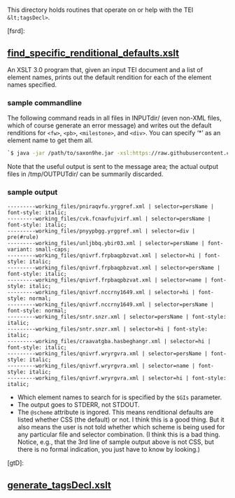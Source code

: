 # <tagsDecl>

This directory holds routines that operate on or help with the TEI
`&lt;tagsDecl>`.

[fsrd]:
## [find_specific_renditional_defaults.xslt](./find_specific_renditional_defaults.xslt)

An XSLT 3.0 program that, given an input TEI document and a list of element names, prints out the default rendition
for each of the element names specified.

### sample commandline

The following command reads in all files in INPUTdir/ (even non-XML files, which of course generate an error message)
and writes out the default renditions for `<fw>`, `<pb>`, `<milestone>`, and `<div>`. You can specify ‘*’ as an element name to get them all.
```bash
`$ java -jar /path/to/saxon9he.jar -xsl:https://raw.githubusercontent.com/NEU-DSG/wwp-public-code-share/master/tagsDecl/find_specific_renditional_defaults.xslt -s:INPUTdir/ -o:/tmp/OUTPUTdir/ '?GIs=("fw","pb","milestone","div")'`
```
Note that the useful output is sent to the message area; the actual output files in /tmp/OUTPUTdir/ can be summarily discarded.

### sample output

```
---------working_files/pniraqvfu.yrggref.xml | selector=persName | font-style: italic; 
---------working_files/cvk.fcnavfujvirf.xml | selector=persName | font-style: italic; 
---------working_files/pnyypbgg.yrggref.xml | selector=div | pre(#rule) 
---------working_files/unljbbq.ybir03.xml | selector=persName | font-variant: small-caps; 
---------working_files/qnivrf.frpbaqpbzvat.xml | selector=hi | font-style: italic; 
---------working_files/qnivrf.frpbaqpbzvat.xml | selector=persName | font-style: italic; 
---------working_files/qnivrf.frpbaqpbzvat.xml | selector=name | font-style: italic; 
---------working_files/qnivrf.nccrny1649.xml | selector=hi | font-style: normal; 
---------working_files/qnivrf.nccrny1649.xml | selector=persName | font-style: normal; 
---------working_files/sntr.snzr.xml | selector=persName | font-style: italic; 
---------working_files/sntr.snzr.xml | selector=hi | font-style: italic; 
---------working_files/craavatgba.hasbeghangr.xml | selector=hi | font-style: italic; 
---------working_files/qnivrf.wryrgvra.xml | selector=persName | font-style: italic; 
---------working_files/qnivrf.wryrgvra.xml | selector=name | font-style: italic; 
---------working_files/qnivrf.wryrgvra.xml | selector=hi | font-style: italic; 
```
* Which element names to search for is specified by the `$GIs` parameter.
* The output goes to STDERR, not STDOUT.
* The `@scheme` attribute is ingored. This means renditional defaults are listed whether CSS (the default) or not. I think this is a good thing. But it also means the user is not told whether which scheme is being used for any particular file and selector combination. (I think this is a bad thing. Notice, e.g., that the 3rd line of sample output above is not CSS, but there is no formal indication, you just have to know by looking.)

[gtD]:
## [generate_tagsDecl.xslt](./generate_tagsDecl.xslt)
